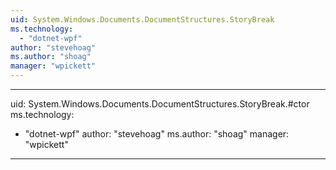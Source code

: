 ```yaml
---
uid: System.Windows.Documents.DocumentStructures.StoryBreak
ms.technology: 
  - "dotnet-wpf"
author: "stevehoag"
ms.author: "shoag"
manager: "wpickett"
---
```


---
uid: System.Windows.Documents.DocumentStructures.StoryBreak.#ctor
ms.technology: 
  - "dotnet-wpf"
author: "stevehoag"
ms.author: "shoag"
manager: "wpickett"
---
